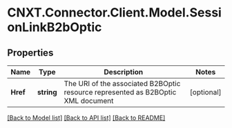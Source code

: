 
# CNXT.Connector.Client.Model.SessionLinkB2bOptic

## Properties

Name | Type | Description | Notes
------------ | ------------- | ------------- | -------------
**Href** | **string** | The URI of the associated B2BOptic resource represented as B2BOptic XML document | [optional] 

[[Back to Model list]](../README.md#documentation-for-models)
[[Back to API list]](../README.md#documentation-for-api-endpoints)
[[Back to README]](../README.md)

